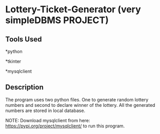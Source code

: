 # Lottery-Ticket-Generator (very simpleDBMS PROJECT)

## Tools Used
*python

*tkinter

*mysqlclient


## Description
The program uses two python files. One to generate random lottery numbers and second to declare winner of the lottery.
All the generated numbers are stored in local database.


NOTE: Download mysqlclient from here: https://pypi.org/project/mysqlclient/ to run this program.

